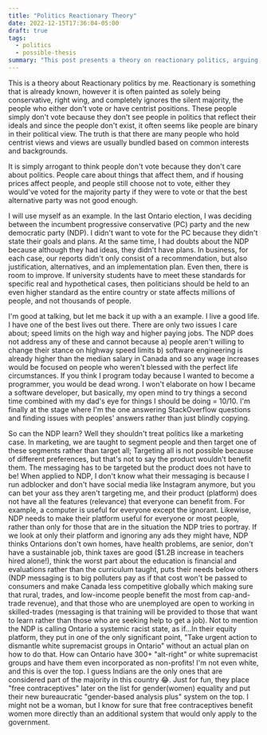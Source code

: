 ```yaml
---
title: "Politics Reactionary Theory"
date: 2022-12-15T17:36:04-05:00
draft: true
tags:
  - politics
  - possible-thesis
summary: "This post presents a theory on reactionary politics, arguing that it's not limited to conservatives but also includes the silent majority and centrists who don't vote because they lack political representation. The author uses their own experience in the Ontario election and a critique of the NDP platform to illustrate how parties fail to address the diverse needs and priorities of voters, focusing instead on targeted messaging rather than a universally beneficial platform."
---
```


This is a theory about Reactionary politics by me. Reactionary is something that is already known, however it is often painted as solely being conservative, right wing, and completely ignores the silent majority, the people who either don't vote or have centrist positions. These people simply don't vote because they don't see people in politics that reflect their ideals and since the people don't exist, it often seems like people are binary in their political view. The truth is that there are many people who hold centrist views and views are usually bundled based on common interests and backgrounds.

It is simply arrogant to think people don't vote because they don't care about politics. People care about things that affect them, and if housing prices affect people, and people still choose not to vote, either they would've voted for the majority party if they were to vote or that the best alternative party was not good enough.

I will use myself as an example. In the last Ontario election, I was deciding between the incumbent progressive conservative (PC) party and the new democratic party (NDP). I didn't want to vote for the PC because they didn't state their goals and plans. At the same time, I had doubts about the NDP because although they had ideas, they didn't have plans. In business, for each case, our reports didn't only consist of a recommendation, but also justification, alternatives, and an implementation plan. Even then, there is room to improve. If university students have to meet these standards for specific real and hypothetical cases, then politicians should be held to an even higher standard as the entire country or state affects millions of people, and not thousands of people.

I'm good at talking, but let me back it up with a an example. I live a good life. I have one of the best lives out there. There are only two issues I care about; speed limits on the high way and higher paying jobs. The NDP does not address any of these and cannot because a) people aren't willing to change their stance on highway speed limits b) software engineering is already higher than the median salary in Canada and so any wage increases would be focused on people who weren't blessed with the perfect life circumstances. If you think I program today because I wanted to become a programmer, you would be dead wrong. I won't elaborate on how I became a software developer, but basically, my open mind to try things a second time combined with my dad's eye for things I should be doing = 10/10. I'm finally at the stage where I'm the one answering StackOverflow questions and finding issues with peoples' answers rather than just blindly copying.

So can the NDP learn? Well they shouldn't treat politics like a marketing case. In marketing, we are taught to segment people and then target one of these segments rather than target all; Targeting all is not possible because of different preferences, but that's not to say the product wouldn't benefit them. The messaging has to be targeted but the product does not have to be! When applied to NDP, I don't know what their messaging is because I run adblocker and don't have social media like Instagram anymore, but you can bet your ass they aren't targeting me, and their product (platform) does not have all the features (relevance) that everyone can benefit from. For example, a computer is useful for everyone except the ignorant. Likewise, NDP needs to make their platform useful for everyone or most people, rather than only for those that are in the situation the NDP tries to portray. If we look at only their platform and ignoring any ads they might have, NDP thinks Ontarions don't own homes, have health problems, are senior, don't have a sustainable job, think taxes are good ($1.2B increase in teachers hired alone!), think the worst part about the education is financial and evaluations rather than the curriculum taught, puts their needs below others (NDP messaging is to big polluters pay as if that cost won't be passed to consumers and make Canada less competitive globally which making sure that rural, trades, and low-income people benefit the most from cap-and-trade revenue), and that those who are unemployed are open to working in skilled-trades (messaging is that training will be provided to those that want to learn rather than those who are seeking help to get a job). Not to mention the NDP is calling Ontario a systemic racist state, as if...In their equity platform, they put in one of the only significant point, "Take urgent action to dismantle white supremacist groups in Ontario" without an actual plan on how to do that. How can Ontario have 300+ "alt-right" or white supremacist groups and have them even incorporated as non-profits! I'm not even white, and this is over the top. I guess Indians are the only ones that are considered part of the majority in this country 😂. Just for fun, they place "free contraceptives" later on the list for gender(women) equality and put their new bureaucratic "gender-based analysis plus" system on the top. I might not be a woman, but I know for sure that free contraceptives benefit women more directly than an additional system that would only apply to the government.
